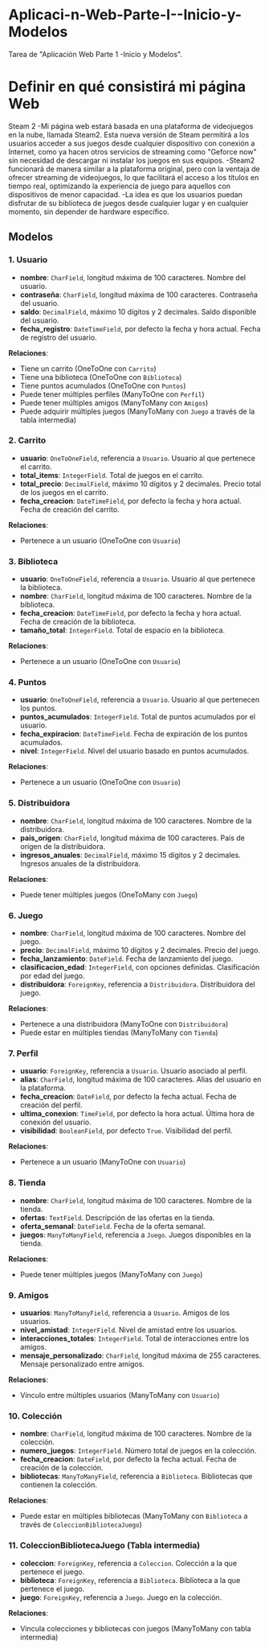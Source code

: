 # Aplicaci-n-Web-Parte-I--Inicio-y-Modelos
Tarea de "Aplicación Web Parte 1 -Inicio y Modelos".

# Definir en qué consistirá mi página Web

Steam  2
-Mi página web estará basada en una plataforma de videojuegos en la nube, llamada Steam2.
Esta nueva versión de Steam permitirá a los usuarios acceder a sus juegos desde cualquier dispositivo con conexión a Internet, como ya hacen otros servicios de streaming como "Geforce now" sin necesidad de descargar ni instalar los juegos en sus equipos.
-Steam2 funcionará de manera similar a la plataforma original, pero con la ventaja de ofrecer streaming de videojuegos, lo que facilitará el acceso a los títulos en tiempo real, optimizando la experiencia de juego para aquellos con dispositivos de menor capacidad.
-La idea es que los usuarios puedan disfrutar de su biblioteca de juegos desde cualquier lugar y en cualquier momento, sin depender de hardware específico.

## Modelos

### 1. Usuario
- **nombre**: `CharField`, longitud máxima de 100 caracteres. Nombre del usuario.
- **contraseña**: `CharField`, longitud máxima de 100 caracteres. Contraseña del usuario.
- **saldo**: `DecimalField`, máximo 10 dígitos y 2 decimales. Saldo disponible del usuario.
- **fecha_registro**: `DateTimeField`, por defecto la fecha y hora actual. Fecha de registro del usuario.

**Relaciones**:
- Tiene un carrito (OneToOne con `Carrito`)
- Tiene una biblioteca (OneToOne con `Biblioteca`)
- Tiene puntos acumulados (OneToOne con `Puntos`)
- Puede tener múltiples perfiles (ManyToOne con `Perfil`)
- Puede tener múltiples amigos (ManyToMany con `Amigos`)
- Puede adquirir múltiples juegos (ManyToMany con `Juego` a través de la tabla intermedia)

### 2. Carrito
- **usuario**: `OneToOneField`, referencia a `Usuario`. Usuario al que pertenece el carrito.
- **total_items**: `IntegerField`. Total de juegos en el carrito.
- **total_precio**: `DecimalField`, máximo 10 dígitos y 2 decimales. Precio total de los juegos en el carrito.
- **fecha_creacion**: `DateTimeField`, por defecto la fecha y hora actual. Fecha de creación del carrito.

**Relaciones**:
- Pertenece a un usuario (OneToOne con `Usuario`)

### 3. Biblioteca
- **usuario**: `OneToOneField`, referencia a `Usuario`. Usuario al que pertenece la biblioteca.
- **nombre**: `CharField`, longitud máxima de 100 caracteres. Nombre de la biblioteca.
- **fecha_creacion**: `DateTimeField`, por defecto la fecha y hora actual. Fecha de creación de la biblioteca.
- **tamaño_total**: `IntegerField`. Total de espacio en la biblioteca.

**Relaciones**:
- Pertenece a un usuario (OneToOne con `Usuario`)

### 4. Puntos
- **usuario**: `OneToOneField`, referencia a `Usuario`. Usuario al que pertenecen los puntos.
- **puntos_acumulados**: `IntegerField`. Total de puntos acumulados por el usuario.
- **fecha_expiracion**: `DateTimeField`. Fecha de expiración de los puntos acumulados.
- **nivel**: `IntegerField`. Nivel del usuario basado en puntos acumulados.

**Relaciones**:
- Pertenece a un usuario (OneToOne con `Usuario`)

### 5. Distribuidora
- **nombre**: `CharField`, longitud máxima de 100 caracteres. Nombre de la distribuidora.
- **pais_origen**: `CharField`, longitud máxima de 100 caracteres. País de origen de la distribuidora.
- **ingresos_anuales**: `DecimalField`, máximo 15 dígitos y 2 decimales. Ingresos anuales de la distribuidora.

**Relaciones**:
- Puede tener múltiples juegos (OneToMany con `Juego`)

### 6. Juego
- **nombre**: `CharField`, longitud máxima de 100 caracteres. Nombre del juego.
- **precio**: `DecimalField`, máximo 10 dígitos y 2 decimales. Precio del juego.
- **fecha_lanzamiento**: `DateField`. Fecha de lanzamiento del juego.
- **clasificacion_edad**: `IntegerField`, con opciones definidas. Clasificación por edad del juego.
- **distribuidora**: `ForeignKey`, referencia a `Distribuidora`. Distribuidora del juego.

**Relaciones**:
- Pertenece a una distribuidora (ManyToOne con `Distribuidora`)
- Puede estar en múltiples tiendas (ManyToMany con `Tienda`)

### 7. Perfil
- **usuario**: `ForeignKey`, referencia a `Usuario`. Usuario asociado al perfil.
- **alias**: `CharField`, longitud máxima de 100 caracteres. Alias del usuario en la plataforma.
- **fecha_creacion**: `DateField`, por defecto la fecha actual. Fecha de creación del perfil.
- **ultima_conexion**: `TimeField`, por defecto la hora actual. Última hora de conexión del usuario.
- **visibilidad**: `BooleanField`, por defecto `True`. Visibilidad del perfil.

**Relaciones**:
- Pertenece a un usuario (ManyToOne con `Usuario`)

### 8. Tienda
- **nombre**: `CharField`, longitud máxima de 100 caracteres. Nombre de la tienda.
- **ofertas**: `TextField`. Descripción de las ofertas en la tienda.
- **oferta_semanal**: `DateField`. Fecha de la oferta semanal.
- **juegos**: `ManyToManyField`, referencia a `Juego`. Juegos disponibles en la tienda.

**Relaciones**:
- Puede tener múltiples juegos (ManyToMany con `Juego`)

### 9. Amigos
- **usuarios**: `ManyToManyField`, referencia a `Usuario`. Amigos de los usuarios.
- **nivel_amistad**: `IntegerField`. Nivel de amistad entre los usuarios.
- **interacciones_totales**: `IntegerField`. Total de interacciones entre los amigos.
- **mensaje_personalizado**: `CharField`, longitud máxima de 255 caracteres. Mensaje personalizado entre amigos.

**Relaciones**:
- Vínculo entre múltiples usuarios (ManyToMany con `Usuario`)

### 10. Colección
- **nombre**: `CharField`, longitud máxima de 100 caracteres. Nombre de la colección.
- **numero_juegos**: `IntegerField`. Número total de juegos en la colección.
- **fecha_creacion**: `DateField`, por defecto la fecha actual. Fecha de creación de la colección.
- **bibliotecas**: `ManyToManyField`, referencia a `Biblioteca`. Bibliotecas que contienen la colección.

**Relaciones**:
- Puede estar en múltiples bibliotecas (ManyToMany con `Biblioteca` a través de `ColeccionBibliotecaJuego`)

### 11. ColeccionBibliotecaJuego (Tabla intermedia)
- **coleccion**: `ForeignKey`, referencia a `Coleccion`. Colección a la que pertenece el juego.
- **biblioteca**: `ForeignKey`, referencia a `Biblioteca`. Biblioteca a la que pertenece el juego.
- **juego**: `ForeignKey`, referencia a `Juego`. Juego en la colección.

**Relaciones**:
- Vincula colecciones y bibliotecas con juegos (ManyToMany con tabla intermedia)